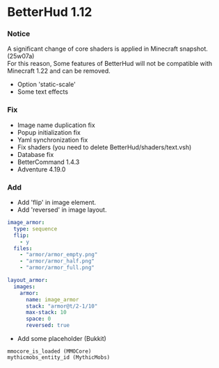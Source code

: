 # BetterHud 1.12

### Notice
A significant change of core shaders is applied in Minecraft snapshot. (25w07a)  
For this reason, Some features of BetterHud will not be compatible with Minecraft 1.22 and can be removed.

- Option 'static-scale'
- Some text effects

### Fix
- Image name duplication fix
- Popup initialization fix
- Yaml synchronization fix
- Fix shaders (you need to delete BetterHud/shaders/text.vsh)
- Database fix
- BetterCommand 1.4.3
- Adventure 4.19.0

### Add
- Add 'flip' in image element.
- Add 'reversed' in image layout.
```yaml
image_armor:
  type: sequence
  flip:
    - y
  files:
    - "armor/armor_empty.png"
    - "armor/armor_half.png"
    - "armor/armor_full.png"

layout_armor:
  images:
    armor:
      name: image_armor
      stack: "armor@t/2-1/10"
      max-stack: 10
      space: 0
      reversed: true
```
- Add some placeholder (Bukkit)
```
mmocore_is_loaded (MMOCore)
mythicmobs_entity_id (MythicMobs)
```